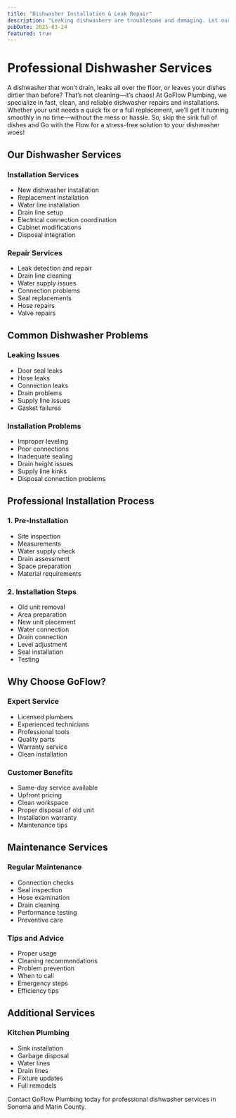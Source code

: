 ```yaml
---
title: "Dishwasher Installation & Leak Repair"
description: "Leaking dishwashers are troublesome and damaging. Let our expert plumbers repair the leak or replace your dishwasher, if you are ready, with upfront pricing."
pubDate: 2025-03-24
featured: true
---
```


# Professional Dishwasher Services

A dishwasher that won’t drain, leaks all over the floor, or leaves your dishes dirtier than before? That’s not cleaning—it’s chaos! At GoFlow Plumbing, we specialize in fast, clean, and reliable dishwasher repairs and installations. Whether your unit needs a quick fix or a full replacement, we’ll get it running smoothly in no time—without the mess or hassle. So, skip the sink full of dishes and Go with the Flow for a stress-free solution to your dishwasher woes!

## Our Dishwasher Services

### Installation Services
- New dishwasher installation
- Replacement installation
- Water line installation
- Drain line setup
- Electrical connection coordination
- Cabinet modifications
- Disposal integration

### Repair Services
- Leak detection and repair
- Drain line cleaning
- Water supply issues
- Connection problems
- Seal replacements
- Hose repairs
- Valve repairs

## Common Dishwasher Problems

### Leaking Issues
- Door seal leaks
- Hose leaks
- Connection leaks
- Drain problems
- Supply line issues
- Gasket failures

### Installation Problems
- Improper leveling
- Poor connections
- Inadequate sealing
- Drain height issues
- Supply line kinks
- Disposal connection problems

## Professional Installation Process

### 1. Pre-Installation
- Site inspection
- Measurements
- Water supply check
- Drain assessment
- Space preparation
- Material requirements

### 2. Installation Steps
- Old unit removal
- Area preparation
- New unit placement
- Water connection
- Drain connection
- Level adjustment
- Seal installation
- Testing

## Why Choose GoFlow?

### Expert Service
- Licensed plumbers
- Experienced technicians
- Professional tools
- Quality parts
- Warranty service
- Clean installation

### Customer Benefits
- Same-day service available
- Upfront pricing
- Clean workspace
- Proper disposal of old unit
- Installation warranty
- Maintenance tips

## Maintenance Services

### Regular Maintenance
- Connection checks
- Seal inspection
- Hose examination
- Drain cleaning
- Performance testing
- Preventive care

### Tips and Advice
- Proper usage
- Cleaning recommendations
- Problem prevention
- When to call
- Emergency steps
- Efficiency tips

## Additional Services

### Kitchen Plumbing
- Sink installation
- Garbage disposal
- Water lines
- Drain lines
- Fixture updates
- Full remodels

Contact GoFlow Plumbing today for professional dishwasher services in Sonoma and Marin County.
